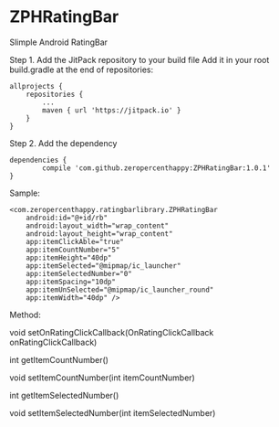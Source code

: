# ZPHRatingBar
Slimple Android RatingBar

Step 1. Add the JitPack repository to your build file
Add it in your root build.gradle at the end of repositories:

	allprojects {
		repositories {
			...
			maven { url 'https://jitpack.io' }
		}
	}

Step 2. Add the dependency

	dependencies {
	        compile 'com.github.zeropercenthappy:ZPHRatingBar:1.0.1'
	}

Sample:

    <com.zeropercenthappy.ratingbarlibrary.ZPHRatingBar
        android:id="@+id/rb"
        android:layout_width="wrap_content"
        android:layout_height="wrap_content"
        app:itemClickAble="true"
        app:itemCountNumber="5"
        app:itemHeight="40dp"
        app:itemSelected="@mipmap/ic_launcher"
        app:itemSelectedNumber="0"
        app:itemSpacing="10dp"
        app:itemUnSelected="@mipmap/ic_launcher_round"
        app:itemWidth="40dp" />

Method:

  void setOnRatingClickCallback(OnRatingClickCallback onRatingClickCallback)
  
  int getItemCountNumber()
  
  void setItemCountNumber(int itemCountNumber)
  
  int getItemSelectedNumber()
  
  void setItemSelectedNumber(int itemSelectedNumber)
  
